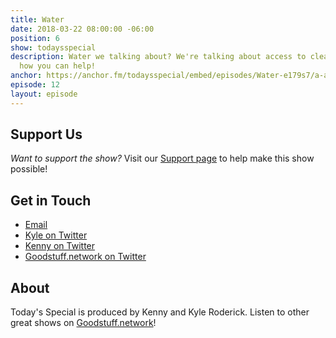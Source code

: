 ```yaml
---
title: Water
date: 2018-03-22 08:00:00 -06:00
position: 6
show: todaysspecial
description: Water we talking about? We're talking about access to clean water and
  how you can help!
anchor: https://anchor.fm/todaysspecial/embed/episodes/Water-e179s7/a-a2p4nc
episode: 12
layout: episode
---
```




## Support Us
*Want to support the show?* Visit our [Support page](https://goodstuff.network/support) to help make this show possible!

## Get in Touch
* [Email](mailto:kyle@goodstuff.network)
* [Kyle on Twitter](http://twitter.com/dogburps)
* [Kenny on Twitter](http://twitter.com/pizzarobotics)
* [Goodstuff.network on Twitter](http://twitter.com/goodstufffm)

## About
Today's Special is produced by Kenny and Kyle Roderick. Listen to other great shows on [Goodstuff.network](http://goodstuff.network/shows)!